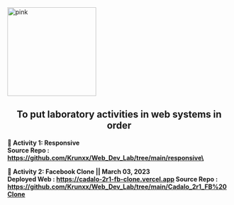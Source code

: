 <img align = "center" alt="pink" width = "200" height = "200" src = "https://user-images.githubusercontent.com/82696971/223296270-972f4093-7de7-4405-b754-062248ea0510.png">

<h2 align = "center"> To put laboratory activities in web systems in order </h2>

📌<b> Activity 1: Responsive <b> <br> 
Source Repo : https://github.com/Krunxx/Web_Dev_Lab/tree/main/responsive\

📌<b> Activity 2: Facebook Clone  || March 03, 2023 <b> <br>
Deployed Web : https://cadalo-2r1-fb-clone.vercel.app
Source Repo : https://github.com/Krunxx/Web_Dev_Lab/tree/main/Cadalo_2r1_FB%20Clone
